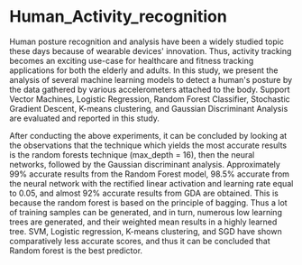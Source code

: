 # Human_Activity_recognition
Human posture recognition and analysis have been a widely studied topic these days because of wearable devices' innovation. Thus, activity tracking becomes an exciting use-case for healthcare and fitness tracking applications for both the elderly and adults. In this study, we present the analysis of several machine learning models to detect a human's posture by the data gathered by various accelerometers attached to the body. Support Vector Machines, Logistic Regression, Random Forest Classifier, Stochastic Gradient Descent, K-means clustering, and Gaussian Discriminant Analysis are evaluated and reported in this study.


After conducting the above experiments, it can be concluded by looking at the observations that the technique which yields the most accurate results is the random forests technique (max_depth = 16), then the neural networks, followed by the Gaussian discriminant analysis. Approximately 99% accurate results from the Random Forest model, 98.5% accurate from the neural network with the rectified linear activation and learning rate equal to 0.05, and almost 92% accurate results from GDA are obtained. 
This is because the random forest is based on the principle of bagging. Thus a lot of training samples can be generated, and in turn, numerous low learning trees are generated, and their weighted mean results in a highly learned tree. SVM, Logistic regression, K-means clustering, and SGD have shown comparatively less accurate scores, and thus it can be concluded that Random forest is the best predictor.
